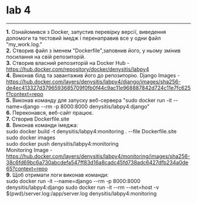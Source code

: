 # lab 4
***
**1.** Ознайомився з Docker, запустив перевірку версії, виведення допомоги та тестовий імедж і перенаправив все у одни файл "my_work.log."  
**2.** Створив файл з іменем "Dockerfile",заповнив його, у ньому змінив посилання на свій репозиторій.  
**3.** Створив власний репозиторій на Docker Hub - https://hub.docker.com/repository/docker/denysitis/labpy4  
**4.** Виконав білд та завантажив його до репозиторію.  Django Images - https://hub.docker.com/layers/denysitis/labpy4/django/images/sha256-de4ec413327d3796593685709f0fb0f44c9ac11e968887842d724c11e7fc625f?context=repo  
**5.** Виконав команду для запуску веб-сервера "sudo docker run -it --name=django --rm -p 8000:8000 denysitis/labpy4:django"  
**6.** Переконався, веб-сайт працює.  
**7.** Створив Dockerfile.site  
**8.** Виконав команди імеджа:  
sudo docker build -t denysitis/labpy4:monitoring . --file Dockerfile.site  
sudo docker images  
sudo docker push denysitis/labpy4:monitoring  
Monitoring Image - https://hub.docker.com/layers/denysitis/labpy4/monitoring/images/sha256-38c6fd69bc6a730abcdefa547ff83d16a8cadc45fd738adc6427dfb234a0de65?context=repo  
**9.** Щоб отримати логи виконав команди:  
sudo docker run -it --name=django --rm -p 8000:8000 denysitis/labpy4:django
sudo docker run -it --rm --net=host -v $(pwd)/server.log:/app/server.log denysitis/labpy4:monitoring